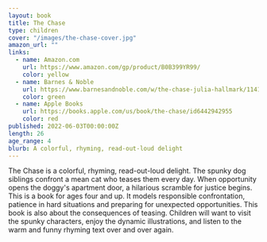 ```yaml
---
layout: book
title: The Chase
type: children
cover: "/images/the-chase-cover.jpg"
amazon_url: ""
links:
  - name: Amazon.com
    url: https://www.amazon.com/gp/product/B0B399YR99/
    color: yellow
  - name: Barnes & Noble
    url: https://www.barnesandnoble.com/w/the-chase-julia-hallmark/1141546327?ean=9781685700775
    color: green
  - name: Apple Books
    url: https://books.apple.com/us/book/the-chase/id6442942955
    color: red
published: 2022-06-03T00:00:00Z
length: 26
age_range: 4
blurb: A colorful, rhyming, read-out-loud delight
---
```

The Chase is a colorful, rhyming, read-out-loud delight. The spunky dog siblings confront a mean cat who teases them every day. When opportunity opens the doggy's apartment door, a hilarious scramble for justice begins. This is a book for ages four and up. It models responsible confrontation, patience in hard situations and preparing for unexpected opportunities. This book is also about the consequences of teasing. Children will want to visit the spunky characters, enjoy the dynamic illustrations, and listen to the warm and funny rhyming text over and over again.